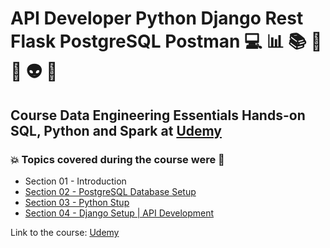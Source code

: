 # API Developer Python Django Rest Flask PostgreSQL Postman 💻 :bar_chart: :books: :game_die: :snake: :alien: 🐘
## Course Data Engineering Essentials Hands-on SQL, Python and Spark at [Udemy](https://www.udemy.com/course/api-developer-pythondjango-restflaskpostgresqlpostman/)
### :boom: Topics covered during the course were :rocket:
- Section 01 - Introduction
- [Section 02 - PostgreSQL Database Setup]()
- [Section 03 - Python Stup]()
- [Section 04 - Django Setup | API Development]()

Link to the course: [Udemy](https://www.udemy.com/course/api-developer-pythondjango-restflaskpostgresqlpostman/)
